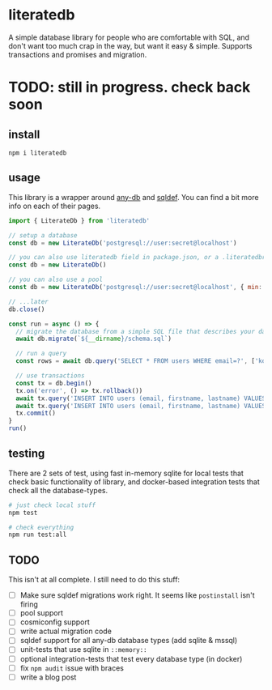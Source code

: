 # literatedb

A simple database library for people who are comfortable with SQL, and don't want too much crap in the way, but want it easy & simple. Supports transactions and promises and migration.

# TODO: still in progress. check back soon

## install

```
npm i literatedb
```

## usage

This library is a wrapper around [any-db](https://www.npmjs.com/package/any-db) and [sqldef](https://www.npmjs.com/package/sqldef). You can find a bit more info on each of their pages.

```js
import { LiterateDb } from 'literatedb'

// setup a database
const db = new LiterateDb('postgresql://user:secret@localhost')

// you can also use literatedb field in package.json, or a .literatedbrc file with all your settings, and leave off uri or pool options
const db = new LiterateDb()

// you can also use a pool
const db = new LiterateDb('postgresql://user:secret@localhost', { min: 2, max: 20 })

// ...later
db.close()

const run = async () => {
  // migrate the database from a simple SQL file that describes your database
  await db.migrate(`${__dirname}/schema.sql`)

  // run a query
  const rows = await db.query('SELECT * FROM users WHERE email=?', ['konsumer@jetboystudio.com'])

  // use transactions
  const tx = db.begin()
  tx.on('error', () => tx.rollback())
  await tx.query('INSERT INTO users (email, firstname, lastname) VALUES (?, ?, ?)', ['konsumer@jetboystudio.com', 'David', 'Konsumer'])
  await tx.query('INSERT INTO users (email, firstname, lastname) VALUES (?, ?, ?)', ['test@test.com', 'Test', 'User'])
  tx.commit()
}
run()


```

## testing

There are 2 sets of test, using fast in-memory sqlite for local tests that check basic functionality of library, and docker-based integration tests that check all the database-types.

```bash
# just check local stuff
npm test

# check everything
npm run test:all
```


## TODO

This isn't at all complete. I still need to do this stuff:

* [ ] Make sure sqldef migrations work right. It seems like `postinstall` isn't firing
* [ ] pool support
* [ ] cosmiconfig support
* [ ] write actual migration code
* [ ] sqldef support for all any-db database types (add sqlite & mssql)
* [ ] unit-tests that use sqlite in `::memory::`
* [ ] optional integration-tests that test every database type (in docker)
* [ ] fix `npm audit` issue with braces
* [ ] write a blog post
